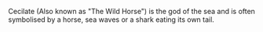 
Cecilate (Also known as "The Wild Horse") is the god of the sea and is often symbolised by a horse, sea waves or a shark eating its own tail.